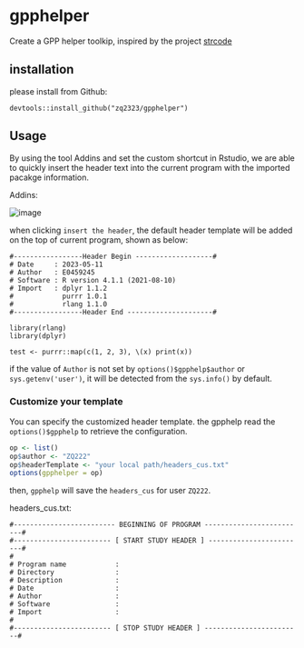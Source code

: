 # gpphelper

Create a GPP helper toolkip, inspired by the project [strcode](https://github.com/lorenzwalthert/strcode)

## installation

please install from Github:

`devtools::install_github("zq2323/gpphelper")`


## Usage

By using the tool Addins and set the custom shortcut in Rstudio, we are able to quickly insert the header text into the current program with the imported pacakge information.

Addins:

![image](https://github.com/zq2323/gpphelper/assets/23326363/710a26c8-d7ea-4082-b887-fceede2cc950)

when clicking `insert the header`, the default header template will be added on the top of current program, shown as below:
```
#-----------------Header Begin -------------------#
# Date     : 2023-05-11
# Author   : E0459245
# Software : R version 4.1.1 (2021-08-10)
# Import   : dplyr 1.1.2
#            purrr 1.0.1
#            rlang 1.1.0
#-----------------Header End ---------------------#
 
library(rlang)
library(dplyr)

test <- purrr::map(c(1, 2, 3), \(x) print(x))
```

if the value of `Author` is not set by `options()$gpphelp$author` or `sys.getenv('user')`, it will be detected from the `sys.info()` by default.

### Customize your template

You can specify the customized header template. the gpphelp read the `options()$gpphelp` to retrieve the configuration.
```r
op <- list()
op$author <- "ZQ222"
op$headerTemplate <- "your local path/headers_cus.txt"
options(gpphelper = op)
```
then, `gpphelp` will save the `headers_cus` for user `ZQ222`.

headers_cus.txt:
```
#------------------------- BEGINNING OF PROGRAM -------------------------#
#------------------------ [ START STUDY HEADER ] ------------------------#
#
# Program name            :
# Directory               :
# Description             :
# Date                    :
# Author                  :
# Software                :
# Import                  :
#
#------------------------ [ STOP STUDY HEADER ] ------------------------#
```


